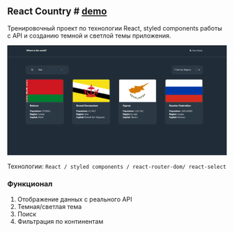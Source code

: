 ## React Country # [demo](https://vansalivan.github.io/React__SHOP/)

Тренировочный проект по технологии React, styled components работы с API и созданию темной и светлой темы приложения.

![Screenshot](example.png)

Технологии: `React / styled components / react-router-dom/ react-select`

### Функционал

1. Отображение данных с реального API
2. Темная/светлая тема
3. Поиск
4. Фильтрация по континентам
